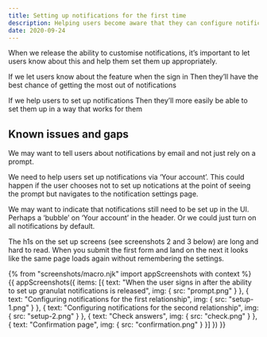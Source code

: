 ```yaml
---
title: Setting up notifications for the first time
description: Helping users become aware that they can configure notifications and helping them set them up
date: 2020-09-24
---
```


When we release the ability to customise notifications, it’s important to let users know about this and help them set them up appropriately.

If we let users know about the feature when the sign in
Then they’ll have the best chance of getting the most out of notifications

If we help users to set up notifications
Then they’ll more easily be able to set them up in a way that works for them

## Known issues and gaps

We may want to tell users about notifications by email and not just rely on a prompt.

We need to help users set up notifications via ‘Your account’. This could happen if the user chooses not to set up notications at the point of seeing the prompt but navigates to the notification settings page.

We may want to indicate that notifications still need to be set up in the UI. Perhaps a ‘bubble’ on ‘Your account’ in the header. Or we could just turn on all notifications by default.

The h1s on the set up screens (see screenshots 2 and 3 below) are long and hard to read. When you submit the first form and land on the next it looks like the same page loads again without remembering the settings.

{% from "screenshots/macro.njk" import appScreenshots with context %}
{{ appScreenshots({
  items: [{
    text: "When the user signs in after the ability to set up granulat notifications is released",
    img: {
      src: "prompt.png"
    }
  }, {
    text: "Configuring notifications for the first relationship",
    img: {
      src: "setup-1.png"
    }
  }, {
    text: "Configuring notifications for the second relationship",
    img: {
      src: "setup-2.png"
    }
  }, {
    text: "Check answers",
    img: {
      src: "check.png"
    }
  }, {
    text: "Confirmation page",
    img: {
      src: "confirmation.png"
    }
  }]
}) }}
